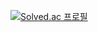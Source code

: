 
[![Solved.ac
프로필](http://mazassumnida.wtf/api/generate_badge?boj=khwan9404)](https://solved.ac/khwan9404)

